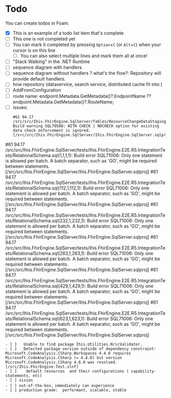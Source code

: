 # Todo

You can create todos in Foam.

- [x] This is an example of a todo list item that's complete
- [ ] This one is not completed yet
- [ ] You can mark it completed by pressing `Option`+`C` (or `Alt`+`C`) when your cursor is on this line
  - [ ] You can also select multiple lines and mark them all at once!
- [ ] "Stack Walking" in the .NET Runtime
- [ ] sequence diagram with handlers
- [ ] sequence diagram without handlers ? what's the flow?:  Repository will provide default handlers.
- [ ] how repository (dataservice, search service, distributed cache fit into )
- [ ] AddFromConfiguration
- [ ] route name: endpoint.Metadata.GetMetadata<EndpointNameMetadata>()?.EndpointName ?? endpoint.Metadata.GetMetadata<RouteNameMetadata>()?.RouteName;
- [ ] issues: 
  ```
  #61 94.17 /src/src/Ihis.FhirEngine.SqlServer/Tables/ResourceChangeDataStaging.sql(18,1,18,1): Build warning SQL70588: WITH CHECK | NOCHECK option for existing data check enforcement is ignored. [/src/src/Ihis.FhirEngine.SqlServer/Ihis.FhirEngine.SqlServer.sqlproj]
#61 94.17 /src/src/Ihis.FhirEngine.SqlServer/tests/Ihis.FhirEngine.E2E.R5.IntegrationTests/RelationalSchema.sql(1,1,1,1): Build error SQL71006: Only one statement is allowed per batch. A batch separator, such as 'GO', might be required between statements. [/src/src/Ihis.FhirEngine.SqlServer/Ihis.FhirEngine.SqlServer.sqlproj]
#61 94.17 /src/src/Ihis.FhirEngine.SqlServer/tests/Ihis.FhirEngine.E2E.R5.IntegrationTests/RelationalSchema.sql(112,1,112,1): Build error SQL71006: Only one statement is allowed per batch. A batch separator, such as 'GO', might be required between statements. [/src/src/Ihis.FhirEngine.SqlServer/Ihis.FhirEngine.SqlServer.sqlproj]
#61 94.17 /src/src/Ihis.FhirEngine.SqlServer/tests/Ihis.FhirEngine.E2E.R5.IntegrationTests/RelationalSchema.sql(232,1,232,1): Build error SQL71006: Only one statement is allowed per batch. A batch separator, such as 'GO', might be required between statements. [/src/src/Ihis.FhirEngine.SqlServer/Ihis.FhirEngine.SqlServer.sqlproj]
#61 94.17 /src/src/Ihis.FhirEngine.SqlServer/tests/Ihis.FhirEngine.E2E.R5.IntegrationTests/RelationalSchema.sql(283,1,283,1): Build error SQL71006: Only one statement is allowed per batch. A batch separator, such as 'GO', might be required between statements. [/src/src/Ihis.FhirEngine.SqlServer/Ihis.FhirEngine.SqlServer.sqlproj]
#61 94.17 /src/src/Ihis.FhirEngine.SqlServer/tests/Ihis.FhirEngine.E2E.R5.IntegrationTests/RelationalSchema.sql(429,1,429,1): Build error SQL71006: Only one statement is allowed per batch. A batch separator, such as 'GO', might be required between statements. [/src/src/Ihis.FhirEngine.SqlServer/Ihis.FhirEngine.SqlServer.sqlproj]
#61 94.17 /src/src/Ihis.FhirEngine.SqlServer/tests/Ihis.FhirEngine.E2E.R5.IntegrationTests/RelationalSchema.sql(623,1,623,1): Build error SQL71006: Only one statement is allowed per batch. A batch separator, such as 'GO', might be required between statements. [/src/src/Ihis.FhirEngine.SqlServer/Ihis.FhirEngine.SqlServer.sqlproj]
  ```
- [ ]   Unable to find package Ihis.Utilities.NricValidator.
- [ ]   Detected package version outside of dependency constraint: Microsoft.CodeAnalysis.CSharp.Workspaces 4.4.0 requires Microsoft.CodeAnalysis.CSharp (= 4.4.0) but version Microsoft.CodeAnalysis.CSharp 4.8.0 was resolved. [/src/Ihis.FhirEngine.Test.slnf]
- [ ]    default resources  and their configurations ( capability-statements, etc)
- [ ] vision
  - [ ] out-of-the-box，immediately can experience
  - [ ] production grade:  performant, scalable, stable
